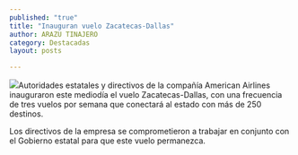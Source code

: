 ```yaml
---
published: "true"
title: "Inauguran vuelo Zacatecas-Dallas"
author: ARAZU TINAJERO
category: Destacadas
layout: posts

---
```


![](http://i.imgur.com/KkDixlCm.jpg)Autoridades estatales y directivos de la compañía American Airlines inauguraron este mediodía el vuelo Zacatecas-Dallas, con una frecuencia de tres vuelos por semana que conectará al estado con más de 250 destinos.

Los directivos de la empresa se comprometieron a trabajar en conjunto con el Gobierno estatal para que este vuelo permanezca.

